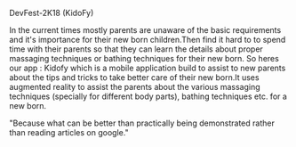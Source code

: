 DevFest-2K18 (KidoFy)

In the current times mostly parents are unaware of the basic requirements and it's importance for their new born children.Then find it hard to to spend time with their parents so that they can learn the details about proper massaging techniques or bathing techniques for their new born.
So heres our app  : Kidofy which is a mobile application build to assist to new parents about the tips and tricks to take better care of their new born.It uses augmented reality to assist the parents about the various massaging techniques (specially for different body parts), bathing techniques etc. for a new born. 

"Because what can be better than practically being demonstrated rather than reading articles on google."
